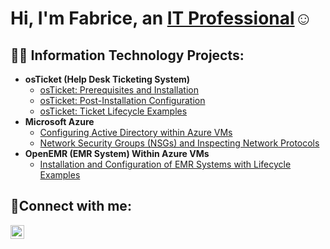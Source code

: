 <h1>Hi, I'm Fabrice, an <a href=https://www.linkedin.com/in/fabrice-francois-38ba30313/>IT Professional</a>☺</h1>

<h2>👨‍💻 Information Technology Projects:</h2>

- <b>osTicket (Help Desk Ticketing System)</b>
  - [osTicket: Prerequisites and Installation](https://github.com/FabriceF23/osticket-prereqs)
  - [osTicket: Post-Installation Configuration](https://github.com/FabriceF23/post-install-config)
  - [osTicket: Ticket Lifecycle Examples](https://github.com/FabriceF23/ticket-lifecycle)
- <b>Microsoft Azure</b>
  - [Configuring Active Directory within Azure VMs](https://github.com/FabriceF23/configure-ad)
  - [Network Security Groups (NSGs) and Inspecting Network Protocols](https://github.com/FabriceF23/azure-network-protocols)
- <b>OpenEMR (EMR System) Within Azure VMs</b>
  - [Installation and Configuration of EMR Systems with Lifecycle Examples](https://github.com/FabriceF23/openemr-install-config-lifecycle)

<h2>🤳Connect with me:</h2>

[<img align="left" alt="FabriceF23 | LinkedIn" width="22px" src="https://cdn.jsdelivr.net/npm/simple-icons@v3/icons/linkedin.svg" />][linkedin]

[linkedin]: [https://www.linkedin.com/in/fabrice-francois-38ba30313/]
